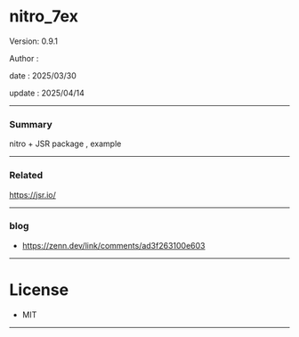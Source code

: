 # nitro_7ex

 Version: 0.9.1

 Author  : 

 date    : 2025/03/30 

 update  : 2025/04/14 

***
### Summary

nitro + JSR package , example

***
### Related
https://jsr.io/

***
### blog
* https://zenn.dev/link/comments/ad3f263100e603

***
# License

* MIT

***
